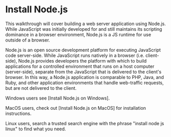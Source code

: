 # Install Node.js

This walkthrough will cover building a web server application using Node.js. While JavaScript was initially developed for and still maintains its scripting dominance in a browser environment, Node.js is a JS runtime for use outside of a browser.

Node.js is an open source development platform for executing JavaScript code server-side. While JavaScript runs natively in a browser (i.e. client-side), Node.js provides developers the platform with which to build applications for a controlled environment that runs on a host computer (server-side), separate from the JavaScript that is delivered to the client's browser. In this way, a Node.js application is comparable to PHP, Java, and Ruby, and other application environments that handle web-traffic requests, but are not delivered to the client.

Windows users see [Install Node.js on Windows].

MacOS users, check out [Install Node.js on MacOS] for installation instructions.

Linux users, search a trusted search engine with the phrase "install node js linux" to find what you need.
